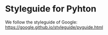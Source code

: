 # Styleguide for Pyhton

We follow the styleguide of Google: https://google.github.io/styleguide/pyguide.html
